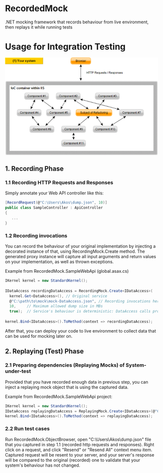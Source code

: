 # RecordedMock
.NET mocking framework that records behaviour from live environment, then replays it while running tests

# Usage for Integration Testing

![Usage](https://github.com/akos-sereg/RecordedMock/blob/master/docs/usage.gif?raw=true "Usage")

## 1. Recording Phase
###  1.1 Recording HTTP Requests and Responses

Simply annotate your Web API controller like this:

```c#
[RecordRequest(@"C:\Users\Akos\dump.json", 10)]
public class SampleController : ApiController
{
   ...
}
```

###  1.2 Recording invocations

You can record the behaviour of your original implementation by injecting a decorated instance of that, using RecordingMock.Create method. The generated proxy instance will capture all input arguments and return values on your  implementation, as well as thrown exceptions.

Example from RecordedMock.SampleWebApi (global.asax.cs)
```c#
IKernel kernel = new StandardKernel();

IDataAccess recordingDataAccess = RecordingMock.Create<IDataAccess>(
  kernel.Get<DataAccess>(), // Original service
  @"C:\path\to\mock\mock-DataAccess.json", // Recording invocations here
  10,     // Maximum allowed dump size in MBs
  true);  // Service's behaviour is deterministic: DataAccess calls provide the same result for the same arguments
  
kernel.Bind<IDataAccess>().ToMethod(context => recordingDataAccess);
```

After that, you can deploy your code to live environment to collect data that can be used for mocking later on.

## 2. Replaying (Test) Phase

### 2.1 Preparing dependencies (Replaying Mocks) of System-under-test

Provided that you have recorded enough data in previous step, you can inject a replaying mock object that is using the captured data.

Example from RecordedMock.SampleWebApi project:
```c#
IKernel kernel = new StandardKernel();
IDataAccess replayingDataAccess = ReplayingMock.Create<IDataAccess>(@"C:\path\to\mock\mock-DataAccess.json");
kernel.Bind<IDataAccess>().ToMethod(context => replayingDataAccess);
```

### 2.2 Run test cases

Run RecordedMock.ObjectBrowser, open "C:\Users\Akos\dump.json" file that you captured in step 1.1 (recorded http requests and responses).
Right click on a request, and click "Resend" or "Resend All" context menu item. Captured request will be resent to your server, and your server's response will be compared to the original (recorded) one to validate that your system's behaviour has not changed.
